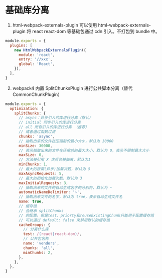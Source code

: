 # 基础库分离

1. html-webpack-externals-plugin
   可以使用 html-webpack-externals-plugin 将 react react-dom 等基础包通过 cdn 引入。不打包到 bundle 中。

```javascript
module.exports = {
  plugins: [
    new HtmlWebpackExternalsPlugin({
      module: 'react',
      entry: '//xxx',
      global: 'React',
    }),
  ],
}
```

2. webpack4 内置 SplitChunksPlugin 进行公共脚本分离（替代 CommonChunkPlugin）

```javascript
module.exports = {
  optimization: {
    splitChunks: {
      // async：异步引入的库进行分离（默认）
      // initial 同步引入的库进行分离
      // all 所有引入的库进行分离 （推荐）
      // 或者通过函数过滤
      chunks: 'async',
      // 抽取出来的文件在压缩前的最小大小，默认为 30000
      minSize: 30000,
      // 表示抽取出来的文件在压缩前的最大大小，默认为 0，表示不限制最大大小
      maxSize: 0,
      // 方法被引用 X 次后会被抽离，默认为1
      minChunks: 1,
      // 最大的按需(异步)加载次数，默认为 5
      maxAsyncRequests: 5,
      // 最大的初始化加载次数，默认为 3
      maxInitialRequests: 3,
      // 抽取出来的文件的自动生成名字的分割符，默认为 ~
      automaticNameDelimiter: '~',
      // 抽取出来文件的名字，默认为 true，表示自动生成文件名
      name: true,
      // 缓存组
      // 会继承 splitChunks
      // 的配置。但是test、priorty和reuseExistingChunk只能用于配置缓存组
      // 可以通过 default: false 来禁用默认的缓存组
      cacheGroups: {
        // 分离什么库
        test: /(react|react-dom)/,
        // 公共包名称
        name: 'vendors',
        chunks: 'all',
        minChunks: 2,
      },
    },
  },
}
```

